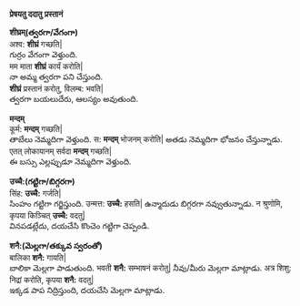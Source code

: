 **प्रेषयतु ददातु**
**प्रस्तानं**

**शीघ्रम्(త్వరగా/వేగంగా)**  
अश्व: **शीघ्रं** गच्छति|    
గుర్రం వేగంగా వెళ్తుంది.   
मम माता **शीघ्रं** कार्यं करोति|   
నా అమ్మ త్వరగా పని చేస్తుంది.    
**शीघ्रं** प्रस्तानं करोतु, विलम्ब: भवति|   
త్వరగా బయలుదేరు, ఆలస్యం అవుతుంది.   

**मन्दम्**    
कूर्म: **मन्दम्** गच्छति|  
తాబేలు నెమ్మదిగా వెళ్తుంది.
स: **मन्दम्** भोजनम् करोति| 
అతడు నెమ్మదిగా భోజనం చేస్తున్నాడు. 
एतत् लोकायानम् सर्वदा **मन्दम्** गच्छति|  
ఈ బస్సు ఎల్లప్పుడూ నెమ్మదిగా వెళ్తుంది.

**उच्चै:(గట్టిగా/బిగ్గరగా)**    
सिंह: **उच्चै:** गर्जति|  
సింహం గట్టిగా గర్జిస్తుంది.
उन्मत्त: **उच्चै:** हसति| 
ఉన్మాదుడు బిగ్గరగా నవ్వుతున్నాడు. 
न श्रुणोमि, कृपया किञ्चित् **उच्चै:** वदतु|  
వినపడట్లేదు, దయచేసి కొంచెం గట్టిగా చెప్పండి. 

**शनै:(మెల్లగా/తక్కువ స్వరంతో)**    
बालिका **शनै:** गायति|  
బాలికా మెల్లగా పాడుతుంది.
भवती **शनै:** सम्भाषनं करोतु| 
నీవు/మీరు మెల్లగా మాట్లాడు. 
अत्र शिशु: निद्रां करोति, कृपया **शनै:** वदतु|  
ఇక్కడ పాప నిద్రిస్తుంది, దయచేసి మెల్లగా మాట్లాడు. 